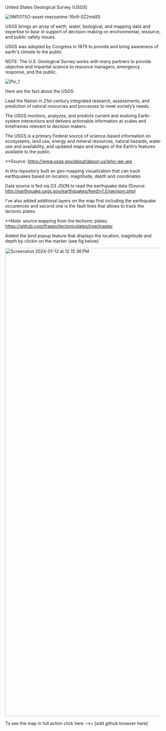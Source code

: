 United States Geological Survey (USGS) 

![9M1OT5O-asset-mezzanine-16x9-SZ2mk8S](https://github.com/davisdw/USGS_GEOJSON_Mapping_Challenge/assets/104311388/637b60b6-456f-45aa-8bf8-6ec7e51bf134)


USGS brings an array of earth, water, biological, and mapping data and expertise to bear in support of decision-making on environmental, resource, and public safety issues.

USGS was adopted by Congress in 1879 to provide and bring awareness of earth's climate to the public

NOTE: The U.S. Geological Survey works with many partners to provide objective and impartial science to resource managers, emergency response, and the public.


![Pic_1](https://github.com/davisdw/USGS_GEOJSON_Mapping_Challenge/assets/104311388/390c972a-1665-41f3-b3e8-53247af27d34)


Here are the fact about the USGS: 
  
  Lead the Nation in 21st-century integrated research, assessments, and prediction of natural resources and processes to meet society’s needs.
  
  The USGS monitors, analyzes, and predicts current and evolving Earth-system interactions and delivers actionable information at scales and timeframes relevant to decision makers.
  
  The USGS is a primary Federal source of science-based information on ecosystems, land use, energy and mineral resources, natural hazards, water use and availability, and updated maps and images of the Earth’s features available to the public.


**Source: https://www.usgs.gov/about/about-us/who-we-are



In this repository built an geo-mapping visualization that can track earthquakes based on location, magnitude, depth and coordinates

Data source is fed via D3 JSON to read the earthquake data (Source: http://earthquake.usgs.gov/earthquakes/feed/v1.0/geojson.php)

I've also added additional layers on the map first including the earthquake occurences and second one is the fault lines that allows to track the tectonic plates



**Note: source mapping from the techonic plates: https://github.com/fraxen/tectonicplates/tree/master

Added the bind popup feature that displays the location, magnitude and depth by clickin on the marker (see fig below) 




<img width="1510" alt="Screenshot 2024-01-12 at 12 15 36 PM" src="https://github.com/davisdw/USGS_GEOJSON_Mapping_Challenge/assets/104311388/ecc0500c-1194-4df8-96e8-d4307358325b">



To see the map in full action click here -->> [add github browser here]


